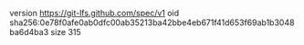 version https://git-lfs.github.com/spec/v1
oid sha256:0e78f0afe0ab0dfc00ab35213ba42bbe4eb671f41d653f69ab1b3048ba6d4ba3
size 315
